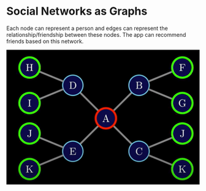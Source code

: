 # Social Networks as Graphs

Each node can represent a person and edges can represent the relationship/friendship between these nodes. The app can recommend friends based on this network.

![Social Network as Graph](<../attachments/Social Networks as Graphs-image.png>)
